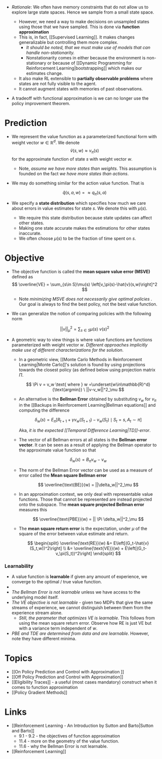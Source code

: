 * *Rationale*: We often have memory constraints that do not allow us to explore large state spaces. Hence we sample from a small state space.
	* However, we need a way to make decisions on unsampled states using those that we have sampled. This is done via **function approximation**
	* This is, in fact, [[Supervised Learning]]. It makes changes generalizable but controlling them more complex.
		* *It should be noted, that we must make use of models that can handle non-stationarity.*
		* Nonstationarity comes in either because the environment is non-stationary or because of [[Dynamic Programming for Reinforcement Learning|bootstrapping]] which makes our estimates change.
	* It also make RL extensible to **partially observable problems** where states are not fully visible to the agent.
	* It cannot augment states with memories of past observations.

* A tradeoff with functional approximation is we can no longer use the policy improvement theorem.
# Prediction
* We represent the value function as a parameterized functional form with weight vector $w\in \mathbb{R}^d$. We denote 
  $$
  \hat{v}(s,w)\approx v_\pi(s)
  $$
   for the approximate function of state $s$ with weight vector $w$.
	* Note, *assume we have more states than weights*. This assumption is founded on the fact *we have more states than actions*.
* We may do something similar for the action value function. That is 
  
  $$
  \hat{q}(s,a,w) =\approx q_\pi(s,a)
  $$
  
* We specify a **state distribution** which specifies how much we care about errors in value estimates for state $s$. We denote this with $\mu(s)$. 
	* We require this state distribution because state updates can affect other states. 
	* Making one state accurate makes the estimations for other states inaccurate.
	* We often choose $\mu(s)$ to be the fraction of time spent on $s$.

# Objective
* The objective function is called the **mean square value error (MSVE)** defined as 
  $$
  \overline{VE} = \sum_{s\in S}\mu(s) \left[v_\pi(s)-\hat{v}(s,w)\right]^2
  $$
  
	* Note *minimizing MSVE does not necessarily give optimal policies* . Our goal is always to find the best policy, not the best value function.
* We can generalize the notion of comparing policies with the following norm 
  
  $$
  ||v||^2_\mu= \sum_{s\in S}\mu(s) \ v(s)^2
  $$
  
* A geometric way to view things is where value functions are functions parameterized with weight vector $w$. *Different approaches implicitly make use of different characterizations for the solution*.
	* In a geometric view, [[Monte Carlo Methods in Reinforcement Learning|Monte Carlo]]'s solution is found by using projections towards the closest policy (as defined below using projection matrix $\Pi$. 
	  
	  $$
	  \Pi v = v_w \text{   where } w =\underset{w\in\mathbb{R}^d}{\text{argmin}}  \ ||v-v_w||^2_\mu
	  $$

	* An alternative is the **Bellman Error** obtained by substituting $v_w$ for $v_\pi$ in the [[Backups in Reinforcement Learning|Bellman equations]] and computing the difference 
	  
	  $$
	  \delta_{w}(s) = E_\pi[R_{t+1} +\gamma v_w(S_{t+1}) - v_w(S_t) \mid S_t=s, A_t\sim \pi]
	  $$
	  
	  Aka, *it is the expected [[Temporal Difference Learning|TD]]-error*.
	  
	* The vector of all Bellman errors at all states is the  **Bellman error vector**. It can be seen as a result of applying the Bellman operator to the approximate value function so that 
	  
	  $$
	  \delta_w(s) = B_\pi v_w - v_w
	  $$
	  
	* The norm of the Bellman Error vector can be used as a measure of error called the **Mean square Bellman error**
	  
	  $$
	  \overline{\text{BE}}(w) = ||\delta_w||^2_\mu
	  $$

	* In an approximation context, we only deal with representable value functions. Those that cannot be represented are instead projected onto the subspace. The **mean square projected Bellman error** measures this
	  
	  $$
	  \overline{\text{PBE}}(w) = || \Pi \delta_w||^2_\mu
	  $$

	* The **mean square return error** is the expectation, under $\mu$ of the square of the error between value estimate and return.
	  
	  $$
	  \begin{split}
	  \overline{\text{RE}}(w) &= E\left[(G_t-\hat{v}(S_t,w))^2\right] \\ 
	  &= \overline{\text{VE}}(w) + E\left[(G_t-v_\pi(S_t))^2\right]
	  \end{split}
	  $$

### Learnability
* A value function is **learnable** if given any amount of experience, we converge to the optimal / true value function. 
* 
* *The Bellman Error is not learnable* unless we have access to the underlying model itself.
* *The VE objective is not learnable* -  given two MDPs that give the same streams of experience, we cannot distinguish between them from the experience stream alone.
	* *Still, the parameter that optimizes VE is learnable*.  This follows from using the mean square return error. Observe how RE is just VE but with a variance term independent of $w$.
* *PBE and TDE are determined from data and are learnable*.  However, note they have different minima.
# Topics
* [[On Policy Prediction and Control with Approximation ]]
* [[Off Policy Prediction and Control with Approximation]]
* [[Eligibility Traces]]  - a useful (most cases mandatory) construct when it comes to function approximation
* [[Policy Gradient Methods]]
# Links
* [[Reinforcement Learning - An Introduction by Sutton and Barto|Sutton and Barto]]
	* 9.1 - 9.2 - the objectives of function approximation
	* 11.4 - more on the geometry of the value function.
	* 11.6 - why the Bellman Error is not learnable.
* [[Reinforcement Learning]]